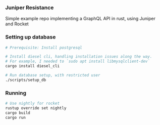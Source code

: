 ### Juniper Resistance

Simple example repo implementing a GraphQL API in rust, using Juniper and Rocket

### Setting up database

```bash
# Prerequisite: Install postgresql

# Install diesel cli, handling installation issues along the way.
# For example, I needed to `sudo apt install libmysqlclient-dev`
cargo install diesel_cli

# Run database setup, with restricted user
./scripts/setup_db
```


### Running

```bash
# Use nightly for rocket
rustup override set nightly
cargo build
cargo run
```
